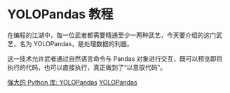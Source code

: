 # YOLOPandas 教程

<show-structure depth="3"/>

在编程的江湖中，每一位武者都需要精通至少一两种武艺，今天要介绍的这门武艺，名为 YOLOPandas，是处理数据的利器。

这一技术允许武者通过自然语言命令与 Pandas 对象进行交互，既可以预览即将执行的代码，也可以直接执行，真正做到了“以意驭代码”。

<seealso>
<category ref="ref_docs">
    <a href="https://mp.weixin.qq.com/s/M6XzKUdql-Eij6EXMbk4RA">强大的 Python 库: YOLOPandas</a>
</category>
<category ref="ref_github">
    <a href="https://github.com/ccurme/yolopandas">YOLOPandas</a>
</category>
<category ref="ref_issues">
</category>
<category ref="ref_hf">
</category>
<category ref="ref_ms">
</category>
</seealso>